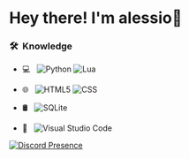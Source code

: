 # Hey there! I'm alessio👋

<h3> 🛠 &nbsp;Knowledge</h3>

- 💻 &nbsp;
  ![Python](https://img.shields.io/badge/-Python-333333?style=flat&logo=python)
  ![Lua](https://img.shields.io/badge/-Lua-333333?style=flat&logo=Lua&logoColor=007396)

- 🌐 &nbsp;
  ![HTML5](https://img.shields.io/badge/-HTML5-333333?style=flat&logo=HTML5)
  ![CSS](https://img.shields.io/badge/-CSS-333333?style=flat&logo=CSS3&logoColor=1572B6)
- 🛢 &nbsp;
  ![SQLite](https://img.shields.io/badge/-SQLite-333333?style=flat&logo=sqlite&logoColor=49A7DD)

- 🔧 &nbsp;
  ![Visual Studio Code](https://img.shields.io/badge/-Visual%20Studio%20Code-333333?style=flat&logo=visual-studio-code&logoColor=007ACC)


[![Discord Presence](https://lanyard.cnrad.dev/api/348548869996412932)](https://discord.com/users/348548869996412932)
<br/>
